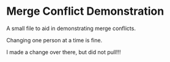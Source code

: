 # Merge Conflict Demonstration

A small file to aid in demonstrating merge conflicts.

Changing one person at a time is fine.

I made a change over there, but did not pull!!!
